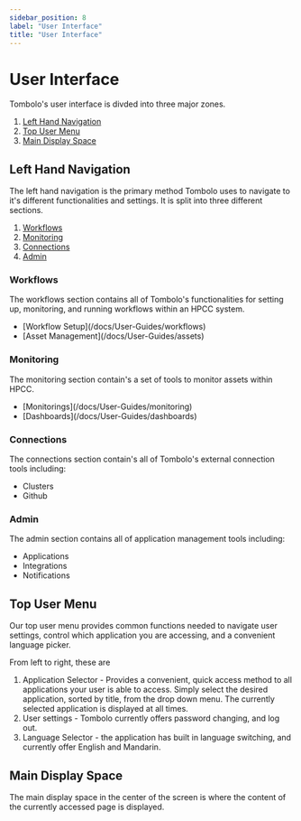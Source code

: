 ```yaml
---
sidebar_position: 8
label: "User Interface"
title: "User Interface"
---
```


# User Interface

Tombolo's user interface is divded into three major zones.

1. [Left Hand Navigation](#left-hand-navigation)
2. [Top User Menu](#top-user-menu)
3. [Main Display Space](#main-display-space)

## Left Hand Navigation

The left hand navigation is the primary method Tombolo uses to navigate to it's different functionalities and settings. It is split into three different sections.

1. [Workflows](#workflows)
2. [Monitoring](#monitoring)
3. [Connections](#connections)
4. [Admin](#admin)

### Workflows

The workflows section contains all of Tombolo's functionalities for setting up, monitoring, and running workflows within an HPCC system.

<ul>
    <li>[Workflow Setup](/docs/User-Guides/workflows)</li>
    <li>[Asset Management](/docs/User-Guides/assets)</li>

</ul>

### Monitoring

The monitoring section contain's a set of tools to monitor assets within HPCC.

<ul>
    <li>[Monitorings](/docs/User-Guides/monitoring)</li>
    <li>[Dashboards](/docs/User-Guides/dashboards)</li>

</ul>

### Connections

The connections section contain's all of Tombolo's external connection tools including:

<ul>
<li>Clusters</li>
<li>Github</li>
</ul>

### Admin

The admin section contains all of application management tools including:

<ul>
<li>Applications</li>
<li>Integrations</li>
<li>Notifications</li>
</ul>

## Top User Menu

Our top user menu provides common functions needed to navigate user settings, control which application you are accessing, and a convenient language picker.

From left to right, these are

1. Application Selector - Provides a convenient, quick access method to all applications your user is able to access. Simply select the desired application, sorted by title, from the drop down menu. The currently selected application is displayed at all times.
2. User settings - Tombolo currently offers password changing, and log out.
3. Language Selector - the application has built in language switching, and currently offer English and Mandarin.

## Main Display Space

The main display space in the center of the screen is where the content of the currently accessed page is displayed.
